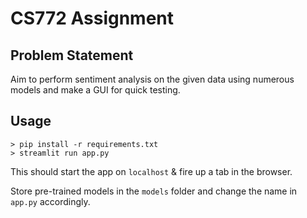 # CS772 Assignment

## Problem Statement
Aim to perform sentiment analysis on the given data using numerous models and make a GUI for quick testing.

## Usage

```console
> pip install -r requirements.txt
> streamlit run app.py
```

This should start the app on `localhost` & fire up a tab in the browser. 

Store pre-trained models in the `models` folder and change the name in `app.py` accordingly.